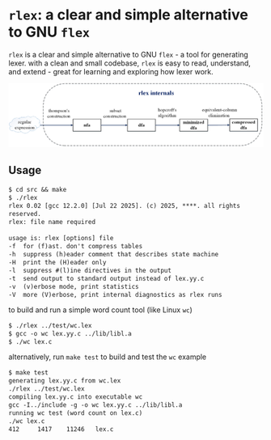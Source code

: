 `rlex`: a clear and simple alternative to GNU `flex`
===
`rlex` is a clear and simple alternative to GNU `flex` - a tool for generating lexer. with a clean and small codebase, `rlex` is easy to read, understand, and extend - great for learning and exploring how lexer work.

![rlex internals](doc/rlex.png)

Usage
-----------
```
$ cd src && make
$ ./rlex
rlex 0.02 [gcc 12.2.0] [Jul 22 2025]. (c) 2025, ****. all rights reserved.
rlex: file name required

usage is: rlex [options] file
-f  for (f)ast. don't compress tables
-h  suppress (h)eader comment that describes state machine
-H  print the (H)eader only
-l  suppress #(l)ine directives in the output
-t  send output to standard output instead of lex.yy.c
-v  (v)erbose mode, print statistics
-V  more (V)erbose, print internal diagnostics as rlex runs
```


to build and run a simple word count tool (like Linux `wc`)
```
$ ./rlex ../test/wc.lex
$ gcc -o wc lex.yy.c ../lib/libl.a
$ ./wc lex.c
```

alternatively, run `make test` to build and test the `wc` example
```
$ make test
generating lex.yy.c from wc.lex
./rlex ../test/wc.lex
compiling lex.yy.c into executable wc
gcc -I../include -g -o wc lex.yy.c ../lib/libl.a
running wc test (word count on lex.c)
./wc lex.c
412     1417    11246   lex.c
```
